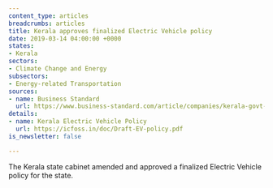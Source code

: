 ```yaml
---
content_type: articles
breadcrumbs: articles
title: Kerala approves finalized Electric Vehicle policy
date: 2019-03-14 04:00:00 +0000
states:
- Kerala
sectors:
- Climate Change and Energy
subsectors:
- Energy-related Transportation
sources:
- name: Business Standard
  url: https://www.business-standard.com/article/companies/kerala-govt-okays-e-vehicle-policy-to-procure-6-000-buses-by-2025-119030601160_1.html
details:
- name: Kerala Electric Vehicle Policy
  url: https://icfoss.in/doc/Draft-EV-policy.pdf
is_newsletter: false

---
```

The Kerala state cabinet amended and approved a finalized Electric Vehicle policy for the state.
